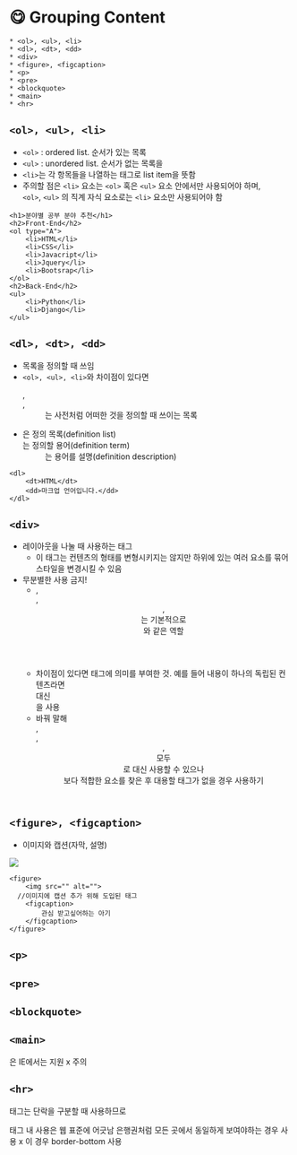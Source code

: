 # 😋 Grouping Content
```
* <ol>, <ul>, <li>
* <dl>, <dt>, <dd>
* <div>
* <figure>, <figcaption>
* <p>
* <pre>
* <blockquote>
* <main>
* <hr>
```
## `<ol>, <ul>, <li>`
* `<ol>` : ordered list. 순서가 있는 목록
* `<ul>` : unordered list. 순서가 없는 목록을
* `<li>`는 각 항목들을 나열하는 태그로 list item을 뜻함 
* 주의할 점은 `<li>` 요소는 `<ol>` 혹은 `<ul>` 요소 안에서만 사용되어야 하며,   
  `<ol>`, `<ul>` 의 직계 자식 요소로는 `<li>` 요소만 사용되어야 함
```
<h1>분야별 공부 분야 추천</h1>
<h2>Front-End</h2>
<ol type="A">
    <li>HTML</li>
    <li>CSS</li>
    <li>Javacript</li>
    <li>Jquery</li>
    <li>Bootsrap</li>
</ol>
<h2>Back-End</h2>
<ul>
    <li>Python</li>
    <li>Django</li>
</ul>
```

## `<dl>, <dt>, <dd>`
* 목록을 정의할 때 쓰임
* `<ol>, <ul>, <li>`와 차이점이 있다면 <dl>, <dt>, <dd>는 사전처럼 어떠한 것을 정의할 때 쓰이는 목록
* <dl>은 정의 목록(definition list)   
  <dt>는 정의할 용어(definition term)   
  <dd>는 용어를 설명(definition description)
```
<dl>
    <dt>HTML</dt>
    <dd>마크업 언어입니다.</dd>
</dl>
```
    
## `<div>`
* 레이아웃을 나눌 때 사용하는 태그
    * 이 태그는 컨텐츠의 형태를 변형시키지는 않지만 하위에 있는 여러 요소를 묶어 스타일을 변경시킬 수 있음
* 무분별한 사용 금지!
    * <article>, <section>, <header>, <nav>는 기본적으로 <div>와 같은 역할
    * 차이점이 있다면  태그에 의미를 부여한 것. 예를 들어 내용이 하나의 독립된 컨텐츠라면 <div>대신 <article>을 사용
    * 바꿔 말해 <article>, <section>, <header>, <nav> 모두 <div>로 대신 사용할 수 있으나   
      보다 적합한 요소를 찾은 후 대용할 태그가 없을 경우 사용하기

## `<figure>, <figcaption>`
* 이미지와 캡션(자막, 설명)   
<img src="https://paullabworkspace.notion.site/image/https%3A%2F%2Fs3-us-west-2.amazonaws.com%2Fsecure.notion-static.com%2F28afb5bd-2e99-4dc1-a8f6-c047f5c112a3%2F%E1%84%89%E1%85%B3%E1%84%8F%E1%85%B3%E1%84%85%E1%85%B5%E1%86%AB%E1%84%89%E1%85%A3%E1%86%BA_2021-10-30_%E1%84%8B%E1%85%A9%E1%84%92%E1%85%AE_7.15.01.png?table=block&id=d3b0319d-b21e-4d1d-8e97-894912f8711f&spaceId=579fe283-28aa-489d-ae65-d683304becfc&width=620&userId=&cache=v2">

```
<figure>
	<img src="" alt="">
  //이미지에 캡션 추가 위해 도입된 태그
	<figcaption>
		관심 받고싶어하는 아기
	</figcaption>
</figure>
```
    
## `<p>`
## `<pre>`
## `<blockquote>`
## `<main>`
<main>은 IE에서는 지원 x 주의

## `<hr>`
태그는 단락을 구분할 때 사용하므로 <p> 태그 내 사용은 웹 표준에 어긋남
은행권처럼 모든 곳에서 동일하게 보여야하는 경우 사용 x 이 경우 border-bottom 사용
